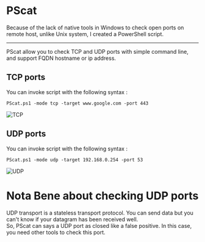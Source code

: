 # PScat

Because of the lack of native tools in Windows to check open ports on remote host, unlike Unix system, I created a PowerShell script.

---

PScat allow you to check TCP and UDP ports with simple command line, and support FQDN hostname or ip address.

## TCP ports 

You can invoke script with the following syntax : 
```
PScat.ps1 -mode tcp -target www.google.com -port 443
```

![TCP](https://user-images.githubusercontent.com/52102633/60630273-c3dd7980-9df9-11e9-89db-e81474701ec4.png)

## UDP ports

You can invoke script with the following syntax : 
```
PScat.ps1 -mode udp -target 192.168.0.254 -port 53
```

![UDP](https://user-images.githubusercontent.com/52102633/60630279-c63fd380-9df9-11e9-8529-ae19de7f853c.png)

# Nota Bene about checking UDP ports

UDP transport is a stateless transport protocol. You can send data but you can't know if your datagram has been received well.  
So, PScat can says a UDP port as closed like a false positive. In this case, you need other tools to check this port. 